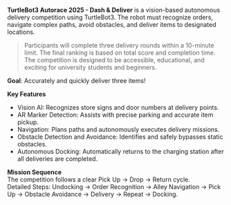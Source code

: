 **TurtleBot3 Autorace 2025 - Dash & Deliver** is a vision-based autonomous delivery competition using TurtleBot3. The robot must recognize orders, navigate complex paths, avoid obstacles, and deliver items to designated locations.  
> Participants will complete three delivery rounds within a 10-minute limit. The final ranking is based on total score and completion time. The competition is designed to be accessible, educational, and exciting for university students and beginners.  

**Goal**: Accurately and quickly deliver three items!  

**Key Features**
- Vision AI: Recognizes store signs and door numbers at delivery points.  
- AR Marker Detection: Assists with precise parking and accurate item pickup.  
- Navigation: Plans paths and autonomously executes delivery missions.  
- Obstacle Detection and Avoidance: Identifies and safely bypasses static obstacles.  
- Autonomous Docking: Automatically returns to the charging station after all deliveries are completed.  

**Mission Sequence**  
The competition follows a clear Pick Up → Drop → Return cycle.  
Detailed Steps: Undocking → Order Recognition → Alley Navigation → Pick Up → Obstacle Avoidance → Delivery → Repeat → Docking.  
